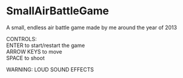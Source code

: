 # SmallAirBattleGame
A small, endless air battle game made by me around the year of 2013  


CONTROLS:  
ENTER to start/restart the game  
ARROW KEYS to move  
SPACE to shoot  

WARNING: LOUD SOUND EFFECTS  
